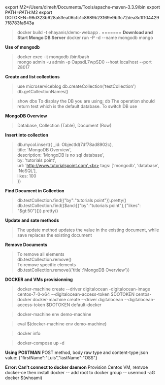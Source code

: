 export M2=/Users/dimeh/Documents/Tools/apache-maven-3.3.9/bin
export PATH=$PATH:$M2
export DOTOKEN=98d323b628a53ea06cfc1c8989b23169e9b3c72dea3c1f1044297f8783fa643a

> docker build -t ehayanis/demo-webapp .
=======
**Download and Start Mongo DB Server**
> docker run -P -d --name mongodb mongo

**Use of mongodb**
> docker exec -it mongodb /bin/bash <br>
> mongo admin -u admin -p OapsdL7wpSD0 --host localhost --port 28017

**Create and list collections**
> use microserviceblog
> db.createCollection('testCollection')
> db.getCollectionNames() 

> show dbs
To display the DB you are using;
> db 
The operation should return test which is the default database. To switch DB 
> use <database>


**MongoDB Overview**
> Database, Collection (Table), Document (Row)

**Insert into collection**
> db.mycol.insert({
     _id: ObjectId(7df78ad8902c),<br>
     title: 'MongoDB Overview', <br>
     description: 'MongoDB is no sql database',<br>
     by: 'tutorials point',<br>
     url: 'http://www.tutorialspoint.com',<br>
     tags: ['mongodb', 'database', 'NoSQL'],<br>
     likes: 100<br>
  })
  
**Find Document in Collection**
> db.testCollection.find({"by":"tutorials point"}).pretty() <br>
> db.testCollection.find({$and:[{"by":"tutorials point"},{"likes": "$gt:50"}]}).pretty()

**Update and sate methods**
> The update method updates the value in the existing document, while save replaces the existing document 

**Remove Documents**
> To remove all elements <br> 
db.testCollection.remove() <br>
> To remove specific elements <br>
db.testCollection.remove({'title':'MongoDB Overview'})


**DOCKER and VMs provisionning**

> docker-machine create --driver digitalocean -digitalocean-image centos-7-0-x64 --digitalocean-access-token $DOTOKEN centos-docker
> docker-machine create --driver digitalocean --digitalocean-access-token $DOTOKEN default-docker

> docker-machine env demo-machine 

> eval $(docker-machine env demo-machine)

> docker info 

> docker-compose up -d


**Using POSTMAN** 
POST method, body raw type and content-type json 
value: {"firstName":"Luis","lastName":"OSS"}

**Error: Can't connect to docker daemon**
Provision Centos VM, remvoe docker-ce then install docker 
-- add root to docker group 
-- usermod -aG docker $(whoami)



